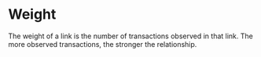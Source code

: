 # Weight

The weight of a link is the number of transactions observed in that
link. The more observed transactions, the stronger the relationship.
